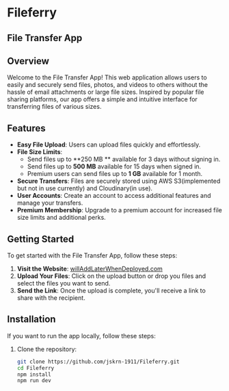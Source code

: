 # Fileferry
## File Transfer App
## Overview

Welcome to the File Transfer App! This web application allows users to easily and securely send files, photos, and videos to others without the hassle of email attachments or large file sizes. Inspired by popular file sharing platforms, our app offers a simple and intuitive interface for transferring files of various sizes.

## Features

- **Easy File Upload**: Users can upload files quickly and effortlessly.
- **File Size Limits**: 
  - Send files up to **250 MB ** available for 3 days without signing in.
  - Send files up to **500 MB** available for 15 days when signed in.
  - Premium users can send files up to **1 GB** available for 1 month.
- **Secure Transfers**: Files are securely stored using AWS S3(implemented but not in use currently) and Cloudinary(in use).
- **User Accounts**: Create an account to access additional features and manage your transfers.
- **Premium Membership**: Upgrade to a premium account for increased file size limits and additional perks.

## Getting Started

To get started with the File Transfer App, follow these steps:

1. **Visit the Website**: [willAddLaterWhenDeployed.com](#)
2. **Upload Your Files**: Click on the upload button or drop you files and select the files you want to send.
3. **Send the Link**: Once the upload is complete, you'll receive a link to share with the recipient.

## Installation

If you want to run the app locally, follow these steps:

1. Clone the repository:
   ```bash
   git clone https://github.com/jskrn-1911/Fileferry.git
   cd Fileferry
   npm install
   npm run dev
